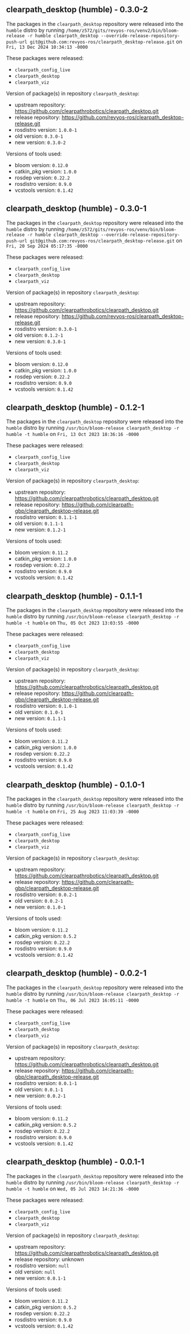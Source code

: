 ## clearpath_desktop (humble) - 0.3.0-2

The packages in the `clearpath_desktop` repository were released into the `humble` distro by running `/home/z572/gits/revyos-ros/venv2/bin/bloom-release -r humble clearpath_desktop --override-release-repository-push-url git@github.com:revyos-ros/clearpath_desktop-release.git` on `Fri, 13 Dec 2024 10:34:13 -0000`

These packages were released:
- `clearpath_config_live`
- `clearpath_desktop`
- `clearpath_viz`

Version of package(s) in repository `clearpath_desktop`:

- upstream repository: https://github.com/clearpathrobotics/clearpath_desktop.git
- release repository: https://github.com/revyos-ros/clearpath_desktop-release.git
- rosdistro version: `1.0.0-1`
- old version: `0.3.0-1`
- new version: `0.3.0-2`

Versions of tools used:

- bloom version: `0.12.0`
- catkin_pkg version: `1.0.0`
- rosdep version: `0.22.2`
- rosdistro version: `0.9.0`
- vcstools version: `0.1.42`


## clearpath_desktop (humble) - 0.3.0-1

The packages in the `clearpath_desktop` repository were released into the `humble` distro by running `/home/z572/gits/revyos-ros/venv/bin/bloom-release -r humble clearpath_desktop --override-release-repository-push-url git@github.com:revyos-ros/clearpath_desktop-release.git` on `Fri, 20 Sep 2024 05:17:35 -0000`

These packages were released:
- `clearpath_config_live`
- `clearpath_desktop`
- `clearpath_viz`

Version of package(s) in repository `clearpath_desktop`:

- upstream repository: https://github.com/clearpathrobotics/clearpath_desktop.git
- release repository: https://github.com/revyos-ros/clearpath_desktop-release.git
- rosdistro version: `0.3.0-1`
- old version: `0.1.2-1`
- new version: `0.3.0-1`

Versions of tools used:

- bloom version: `0.12.0`
- catkin_pkg version: `1.0.0`
- rosdep version: `0.22.2`
- rosdistro version: `0.9.0`
- vcstools version: `0.1.42`


## clearpath_desktop (humble) - 0.1.2-1

The packages in the `clearpath_desktop` repository were released into the `humble` distro by running `/usr/bin/bloom-release clearpath_desktop -r humble -t humble` on `Fri, 13 Oct 2023 18:36:16 -0000`

These packages were released:
- `clearpath_config_live`
- `clearpath_desktop`
- `clearpath_viz`

Version of package(s) in repository `clearpath_desktop`:

- upstream repository: https://github.com/clearpathrobotics/clearpath_desktop.git
- release repository: https://github.com/clearpath-gbp/clearpath_desktop-release.git
- rosdistro version: `0.1.1-1`
- old version: `0.1.1-1`
- new version: `0.1.2-1`

Versions of tools used:

- bloom version: `0.11.2`
- catkin_pkg version: `1.0.0`
- rosdep version: `0.22.2`
- rosdistro version: `0.9.0`
- vcstools version: `0.1.42`


## clearpath_desktop (humble) - 0.1.1-1

The packages in the `clearpath_desktop` repository were released into the `humble` distro by running `/usr/bin/bloom-release clearpath_desktop -r humble -t humble` on `Thu, 05 Oct 2023 13:03:55 -0000`

These packages were released:
- `clearpath_config_live`
- `clearpath_desktop`
- `clearpath_viz`

Version of package(s) in repository `clearpath_desktop`:

- upstream repository: https://github.com/clearpathrobotics/clearpath_desktop.git
- release repository: https://github.com/clearpath-gbp/clearpath_desktop-release.git
- rosdistro version: `0.1.0-1`
- old version: `0.1.0-1`
- new version: `0.1.1-1`

Versions of tools used:

- bloom version: `0.11.2`
- catkin_pkg version: `1.0.0`
- rosdep version: `0.22.2`
- rosdistro version: `0.9.0`
- vcstools version: `0.1.42`


## clearpath_desktop (humble) - 0.1.0-1

The packages in the `clearpath_desktop` repository were released into the `humble` distro by running `/usr/bin/bloom-release clearpath_desktop -r humble -t humble` on `Fri, 25 Aug 2023 11:03:39 -0000`

These packages were released:
- `clearpath_config_live`
- `clearpath_desktop`
- `clearpath_viz`

Version of package(s) in repository `clearpath_desktop`:

- upstream repository: https://github.com/clearpathrobotics/clearpath_desktop.git
- release repository: https://github.com/clearpath-gbp/clearpath_desktop-release.git
- rosdistro version: `0.0.2-1`
- old version: `0.0.2-1`
- new version: `0.1.0-1`

Versions of tools used:

- bloom version: `0.11.2`
- catkin_pkg version: `0.5.2`
- rosdep version: `0.22.2`
- rosdistro version: `0.9.0`
- vcstools version: `0.1.42`


## clearpath_desktop (humble) - 0.0.2-1

The packages in the `clearpath_desktop` repository were released into the `humble` distro by running `/usr/bin/bloom-release clearpath_desktop -r humble -t humble` on `Thu, 06 Jul 2023 16:05:11 -0000`

These packages were released:
- `clearpath_config_live`
- `clearpath_desktop`
- `clearpath_viz`

Version of package(s) in repository `clearpath_desktop`:

- upstream repository: https://github.com/clearpathrobotics/clearpath_desktop.git
- release repository: https://github.com/clearpath-gbp/clearpath_desktop-release.git
- rosdistro version: `0.0.1-1`
- old version: `0.0.1-1`
- new version: `0.0.2-1`

Versions of tools used:

- bloom version: `0.11.2`
- catkin_pkg version: `0.5.2`
- rosdep version: `0.22.2`
- rosdistro version: `0.9.0`
- vcstools version: `0.1.42`


## clearpath_desktop (humble) - 0.0.1-1

The packages in the `clearpath_desktop` repository were released into the `humble` distro by running `/usr/bin/bloom-release clearpath_desktop -r humble -t humble` on `Wed, 05 Jul 2023 14:21:36 -0000`

These packages were released:
- `clearpath_config_live`
- `clearpath_desktop`
- `clearpath_viz`

Version of package(s) in repository `clearpath_desktop`:

- upstream repository: https://github.com/clearpathrobotics/clearpath_desktop.git
- release repository: unknown
- rosdistro version: `null`
- old version: `null`
- new version: `0.0.1-1`

Versions of tools used:

- bloom version: `0.11.2`
- catkin_pkg version: `0.5.2`
- rosdep version: `0.22.2`
- rosdistro version: `0.9.0`
- vcstools version: `0.1.42`


